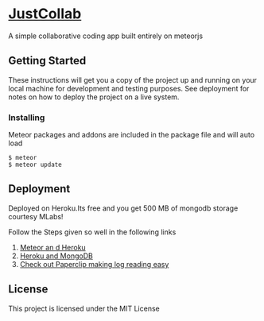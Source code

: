 # [JustCollab](http://justcollab.herokuapp.com/)
A simple collaborative coding app built entirely on meteorjs
## Getting Started

These instructions will get you a copy of the project up and running on your local machine for development and testing purposes. See deployment for notes on how to deploy the project on a live system.

### Installing
Meteor packages and addons are included in the package file and will auto load
```
$ meteor 
$ meteor update
```

## Deployment

Deployed on Heroku.Its free and you get 500 MB of mongodb storage courtesy MLabs!

Follow the Steps given so well in the following links
1. [Meteor an d Heroku](https://medium.com/@leonardykris/how-to-run-a-meteor-js-application-on-heroku-in-10-steps-7aceb12de234#.ddt6glpx8)
2. [Heroku and MongoDB](https://devcenter.heroku.com/articles/mongolab)
3. [Check out Paperclip making log reading easy](https://devcenter.heroku.com/articles/papertrail)



## License

This project is licensed under the MIT License
